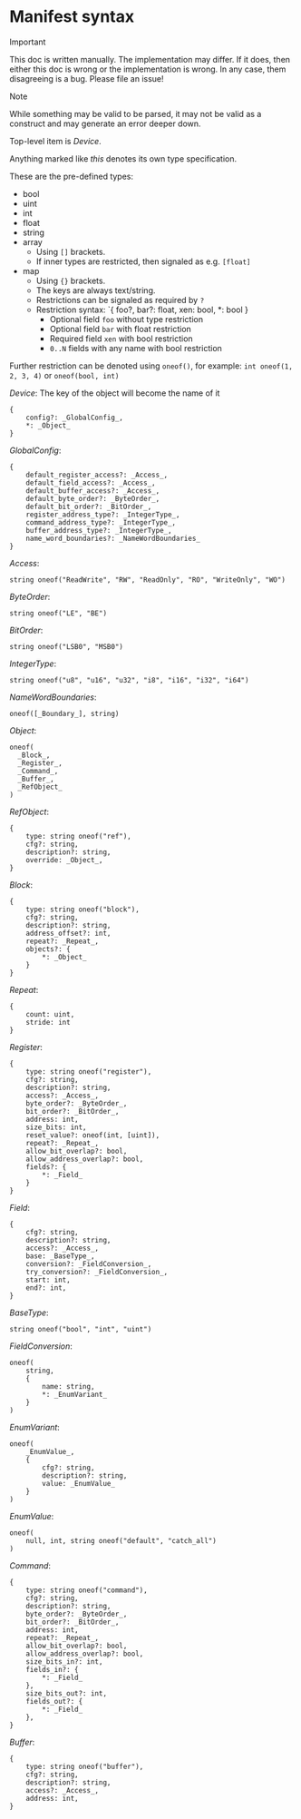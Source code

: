 # Manifest syntax

> [!IMPORTANT]
> This doc is written manually. The implementation may differ.
> If it does, then either this doc is wrong or the implementation is wrong.
> In any case, them disagreeing is a bug. Please file an issue!

> [!NOTE]
> While something may be valid to be parsed, it may not be valid as a construct
> and may generate an error deeper down.

Top-level item is _Device_.

Anything marked like _this_ denotes its own type specification.

These are the pre-defined types:
- bool
- uint
- int
- float
- string
- array
  - Using `[]` brackets.
  - If inner types are restricted, then signaled as e.g. `[float]`
- map
  - Using `{}` brackets.
  - The keys are always text/string.
  - Restrictions can be signaled as required by `?`
  - Restriction syntax: `{ foo?, bar?: float, xen: bool, *: bool }
    - Optional field `foo` without type restriction
    - Optional field `bar` with float restriction
    - Required field `xen` with bool restriction
    - `0..N` fields with any name with bool restriction

Further restriction can be denoted using `oneof()`, for example: `int oneof(1, 2, 3, 4)` or `oneof(bool, int)`

_Device_:
The key of the object will become the name of it
```
{
    config?: _GlobalConfig_,
    *: _Object_
}
```

_GlobalConfig_:
```
{
    default_register_access?: _Access_,
    default_field_access?: _Access_,
    default_buffer_access?: _Access_,
    default_byte_order?: _ByteOrder_,
    default_bit_order?: _BitOrder_,
    register_address_type?: _IntegerType_,
    command_address_type?: _IntegerType_,
    buffer_address_type?: _IntegerType_,
    name_word_boundaries?: _NameWordBoundaries_
}
```

_Access_:
```
string oneof("ReadWrite", "RW", "ReadOnly", "RO", "WriteOnly", "WO")
```

_ByteOrder_:
```
string oneof("LE", "BE")
```

_BitOrder_:
```
string oneof("LSB0", "MSB0")
```

_IntegerType_:
```
string oneof("u8", "u16", "u32", "i8", "i16", "i32", "i64")
```

_NameWordBoundaries_:
```
oneof([_Boundary_], string)
```

_Object_:
```
oneof(
  _Block_,
  _Register_,
  _Command_,
  _Buffer_,
  _RefObject_
)
```

_RefObject_:
```
{
    type: string oneof("ref"),
    cfg?: string,
    description?: string,
    override: _Object_,
}
```

_Block_:
```
{
    type: string oneof("block"),
    cfg?: string,
    description?: string,
    address_offset?: int,
    repeat?: _Repeat_,
    objects?: {
        *: _Object_
    }
}
```

_Repeat_:
```
{
    count: uint,
    stride: int
}
```

_Register_:
```
{
    type: string oneof("register"),
    cfg?: string,
    description?: string,
    access?: _Access_,
    byte_order?: _ByteOrder_,
    bit_order?: _BitOrder_,
    address: int,
    size_bits: int,
    reset_value?: oneof(int, [uint]),
    repeat?: _Repeat_,
    allow_bit_overlap?: bool,
    allow_address_overlap?: bool,
    fields?: {
        *: _Field_
    }
}
```

_Field_:
```
{
    cfg?: string,
    description?: string,
    access?: _Access_,
    base: _BaseType_,
    conversion?: _FieldConversion_,
    try_conversion?: _FieldConversion_,
    start: int,
    end?: int,
}
```

_BaseType_:
```
string oneof("bool", "int", "uint")
```

_FieldConversion_:
```
oneof(
    string,
    {
        name: string,
        *: _EnumVariant_
    }
)
```

_EnumVariant_:
```
oneof(
    _EnumValue_,
    {
        cfg?: string,
        description?: string,
        value: _EnumValue_
    }
)
```

_EnumValue_:
```
oneof(
    null, int, string oneof("default", "catch_all")
)
```

_Command_:
```
{
    type: string oneof("command"),
    cfg?: string,
    description?: string,
    byte_order?: _ByteOrder_,
    bit_order?: _BitOrder_,
    address: int,
    repeat?: _Repeat_,
    allow_bit_overlap?: bool,
    allow_address_overlap?: bool,
    size_bits_in?: int,
    fields_in?: {
        *: _Field_
    },
    size_bits_out?: int,
    fields_out?: {
        *: _Field_
    },
}
```

_Buffer_:
```
{
    type: string oneof("buffer"),
    cfg?: string,
    description?: string,
    access?: _Access_,
    address: int,
}
```
